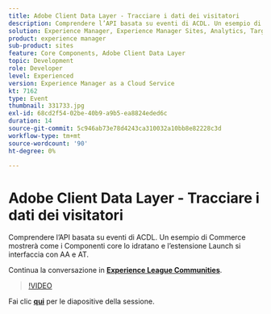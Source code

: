 ```yaml
---
title: Adobe Client Data Layer - Tracciare i dati dei visitatori
description: Comprendere l’API basata su eventi di ACDL. Un esempio di Commerce mostrerà come i Componenti core lo idratano e l’estensione Launch si interfaccia con AA e AT. Questa sessione è stata distribuita come parte dell’evento Contenuto Adobe Developers Live.
solution: Experience Manager, Experience Manager Sites, Analytics, Target
product: experience manager
sub-product: sites
feature: Core Components, Adobe Client Data Layer
topic: Development
role: Developer
level: Experienced
version: Experience Manager as a Cloud Service
kt: 7162
type: Event
thumbnail: 331733.jpg
exl-id: 68cd2f54-02be-40b9-a9b5-ea8824eded6c
duration: 14
source-git-commit: 5c946ab73e78d4243ca310032a10bb8e82228c3d
workflow-type: tm+mt
source-wordcount: '90'
ht-degree: 0%

---
```


# Adobe Client Data Layer - Tracciare i dati dei visitatori

Comprendere l’API basata su eventi di ACDL. Un esempio di Commerce mostrerà come i Componenti core lo idratano e l’estensione Launch si interfaccia con AA e AT.

Continua la conversazione in **[Experience League Communities](https://adobe.ly/36Yd3v6)**.

>[!VIDEO](https://video.tv.adobe.com/v/331733/?quality=12&learn=on&hidetitle=true)

Fai clic **[qui](/help/adobe-developers-live/assets/adobe-client-data-layer.pdf)** per le diapositive della sessione.
